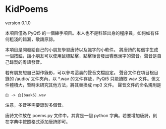 # KidPoems
version 0.1.0

本項目僅為 PyQt5 的一個練手項目。本人也不是科班出身的程序員，如何如有任何粗淺的錯漏，敬請原諒。

本項目是開發給自己的小朋友學習唐詩以及識字的小軟件。
將唐詩的每個字生成一個按鈕，讓小朋友可以使用鼠標點擊，點擊後會發出響應漢字的聲音。聲音是自己錄製的粵語發音。

若有朋友想自己製作錄影，可以參考這裏的聲音文檔設定。
聲音文件在項目根目錄的 /audio/ 文件夾內，以 *.wav 的文件存放，PyQt5 只能讀取 wav 文件。但文件體積大，暫時未研究其他方法，將其替換成 mp3 文件。
聲音文件的命名規則是
```plain text
白 -> 白[baak6].wav 
```
注意，多音字需要錄製多個音。

唐詩文件放在 poems.py 文件中，其實是一個 python 字典。若要增加唐詩，則在字典中按照格式添加唐詩即可。

